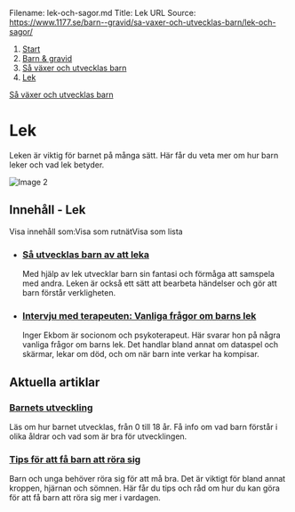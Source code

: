 Filename: lek-och-sagor.md
Title: Lek
URL Source: https://www.1177.se/barn--gravid/sa-vaxer-och-utvecklas-barn/lek-och-sagor/

1.  [Start](https://www.1177.se/)
2.  [Barn & gravid](https://www.1177.se/barn--gravid/)
3.  [Så växer och utvecklas barn](https://www.1177.se/barn--gravid/sa-vaxer-och-utvecklas-barn/)
4.  [Lek](https://www.1177.se/barn--gravid/sa-vaxer-och-utvecklas-barn/lek-och-sagor/)

[Så växer och utvecklas barn](https://www.1177.se/barn--gravid/sa-vaxer-och-utvecklas-barn/)

Lek
===

Leken är viktig för barnet på många sätt. Här får du veta mer om hur barn leker och vad lek betyder.

![Image 2](https://www.1177.se/globalassets/1177/nationell/media/fotografier/barn-och-gravid/vaxa-och-utvecklas/1-3-ar/barn14.jpg?saved=2021-05-27+02:23)

Innehåll - Lek
--------------

Visa innehåll som:Visa som rutnätVisa som lista

*   ### [Så utvecklas barn av att leka](https://www.1177.se/barn--gravid/sa-vaxer-och-utvecklas-barn/lek-och-sagor/sa-utvecklas-barn-av-att-leka/)
    
    Med hjälp av lek utvecklar barn sin fantasi och förmåga att samspela med andra. Leken är också ett sätt att bearbeta händelser och gör att barn förstår verkligheten.
    
*   ### [Intervju med terapeuten: Vanliga frågor om barns lek](https://www.1177.se/barn--gravid/sa-vaxer-och-utvecklas-barn/lek-och-sagor/intervju-med-terapeuten-om-barns-lek/)
    
    Inger Ekbom är socionom och psykoterapeut. Här svarar hon på några vanliga frågor om barns lek. Det handlar bland annat om dataspel och skärmar, lekar om död, och om när barn inte verkar ha kompisar.
    

Aktuella artiklar
-----------------

### [Barnets utveckling](https://www.1177.se/barn--gravid/sa-vaxer-och-utvecklas-barn/barnets-utveckling/)

Läs om hur barnet utvecklas, från 0 till 18 år. Få info om vad barn förstår i olika åldrar och vad som är bra för utvecklingen.

### [Tips för att få barn att röra sig](https://www.1177.se/liv--halsa/fysisk-aktivitet-och-traning/tips-for-att-fa-ditt-barn-att-rora-sig/)

Barn och unga behöver röra sig för att må bra. Det är viktigt för bland annat kroppen, hjärnan och sömnen. Här får du tips och råd om hur du kan göra för att få barn att röra sig mer i vardagen.

